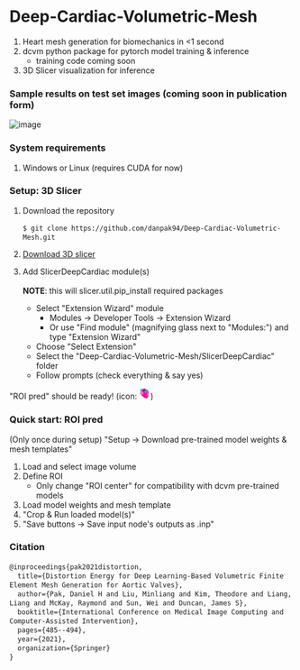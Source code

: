 # Deep-Cardiac-Volumetric-Mesh

1. Heart mesh generation for biomechanics in <1 second
2. dcvm python package for pytorch model training & inference
    - training code coming soon
3. 3D Slicer visualization for inference

### Sample results on test set images (coming soon in publication form)

![image](https://user-images.githubusercontent.com/21160618/229584166-ff870933-1009-4826-8ae4-0ebde1cd7e07.png)

### System requirements

1. Windows or Linux (requires CUDA for now)

### Setup: 3D Slicer

1. Download the repository
    ```shell
    $ git clone https://github.com/danpak94/Deep-Cardiac-Volumetric-Mesh.git
    ```

2. [Download 3D slicer](https://download.slicer.org/)

3. Add SlicerDeepCardiac module(s)
\
\
**NOTE**: this will slicer.util.pip_install required packages
    - Select "Extension Wizard" module
        - Modules &rarr; Developer Tools &rarr; Extension Wizard
        - Or use "Find module" (magnifying glass next to "Modules:") and type "Extension Wizard"
    - Choose "Select Extension"
    - Select the "Deep-Cardiac-Volumetric-Mesh/SlicerDeepCardiac" folder
    - Follow prompts (check everything & say yes)

"ROI pred" should be ready! (icon: <img src="SlicerDeepCardiac/RoiPred/Resources/Icons/RoiPred.png" width="20">)

### Quick start: ROI pred

(Only once during setup) "Setup &rarr; Download pre-trained model weights & mesh templates"
1. Load and select image volume
2. Define ROI
    - Only change "ROI center" for compatibility with dcvm pre-trained models
3. Load model weights and mesh template
4. "Crop & Run loaded model(s)"
5. "Save buttons &rarr; Save input node's outputs as .inp"

### Citation
```
@inproceedings{pak2021distortion,
  title={Distortion Energy for Deep Learning-Based Volumetric Finite Element Mesh Generation for Aortic Valves},
  author={Pak, Daniel H and Liu, Minliang and Kim, Theodore and Liang, Liang and McKay, Raymond and Sun, Wei and Duncan, James S},
  booktitle={International Conference on Medical Image Computing and Computer-Assisted Intervention},
  pages={485--494},
  year={2021},
  organization={Springer}
}
```

